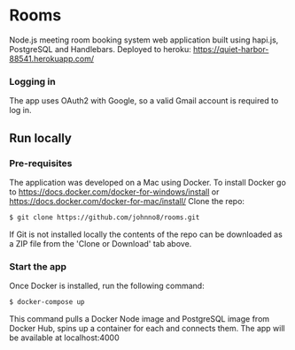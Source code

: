 # Rooms
Node.js meeting room booking system web application built using hapi.js, PostgreSQL and Handlebars. 
Deployed to heroku: https://quiet-harbor-88541.herokuapp.com/

### Logging in
The app uses OAuth2 with Google, so a valid Gmail account is required to log in.

## Run locally

### Pre-requisites
The application was developed on a Mac using Docker. To install Docker go to https://docs.docker.com/docker-for-windows/install or https://docs.docker.com/docker-for-mac/install/
Clone the repo:

```sh
$ git clone https://github.com/johnno8/rooms.git
```

If Git is not installed locally the contents of the repo can be downloaded as a ZIP file from the 'Clone or Download' tab above.

### Start the app
Once Docker is installed, run the following command:

```sh
$ docker-compose up
```
This command pulls a Docker Node image and PostgreSQL image from Docker Hub, spins up a container for each and connects them. 
The app will be available at localhost:4000
